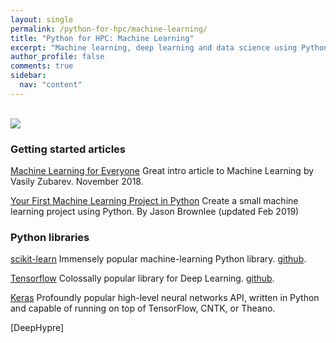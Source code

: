 ```yaml
---
layout: single
permalink: /python-for-hpc/machine-learning/
title: "Python for HPC: Machine Learning"
excerpt: "Machine learning, deep learning and data science using Python"
author_profile: false
comments: true
sidebar:
  nav: "content"
---
```


<br />

<img src="{{site.baseurl}}//images/machine_learning_graphic.png">

### Getting started articles

[Machine Learning for Everyone](https://vas3k.com/blog/machine_learning) Great intro article to Machine Learning by  Vasily Zubarev. November 2018.

[Your First Machine Learning Project in Python](https://machinelearningmastery.com/machine-learning-in-python-step-by-step) Create a small machine learning project using Python. By Jason Brownlee (updated Feb 2019)

### Python libraries

[scikit-learn](https://scikit-learn.org) Immensely popular machine-learning Python library. [github](https://github.com/scikit-learn/scikit-learn).

[Tensorflow](https://www.tensorflow.org/) Colossally popular library for Deep Learning. [github](https://github.com/tensorflow/tensorflow).

[Keras](https://keras.io/) Profoundly popular high-level neural networks API, written in Python and capable of running on top of TensorFlow, CNTK, or Theano. 

[DeepHypre]
